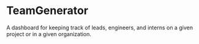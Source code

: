 # TeamGenerator
A dashboard for keeping track of leads, engineers, and interns on a given project or in a given organization.
